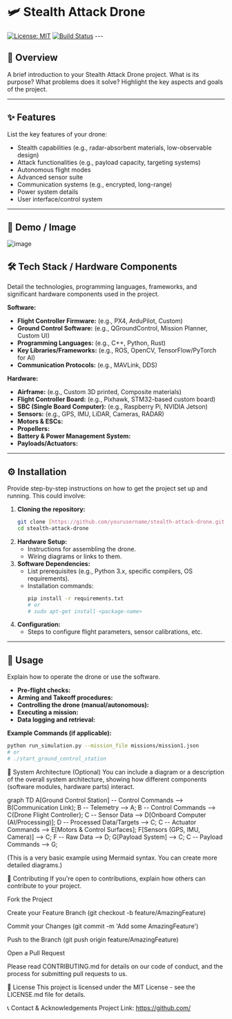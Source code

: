 # 🛩 Stealth Attack Drone

[![License: MIT](https://img.shields.io/badge/License-MIT-yellow.svg)](https://opensource.org/licenses/MIT)
[![Build Status](https://img.shields.io/badge/build-passing-brightgreen.svg)](https://example.com/build-status) ---

## 📖 Overview

A brief introduction to your Stealth Attack Drone project. What is its purpose? What problems does it solve? Highlight the key aspects and goals of the project.

---

## ✨ Features

List the key features of your drone:

* Stealth capabilities (e.g., radar-absorbent materials, low-observable design)
* Attack functionalities (e.g., payload capacity, targeting systems)
* Autonomous flight modes
* Advanced sensor suite
* Communication systems (e.g., encrypted, long-range)
* Power system details
* User interface/control system

---

## 📸 Demo / Image
![image](https://github.com/user-attachments/assets/830a8a8a-ca59-4bb3-b8a8-e149a43de731)


## 🛠️ Tech Stack / Hardware Components

Detail the technologies, programming languages, frameworks, and significant hardware components used in the project.

**Software:**
* **Flight Controller Firmware:** (e.g., PX4, ArduPilot, Custom)
* **Ground Control Software:** (e.g., QGroundControl, Mission Planner, Custom UI)
* **Programming Languages:** (e.g., C++, Python, Rust)
* **Key Libraries/Frameworks:** (e.g., ROS, OpenCV, TensorFlow/PyTorch for AI)
* **Communication Protocols:** (e.g., MAVLink, DDS)

**Hardware:**
* **Airframe:** (e.g., Custom 3D printed, Composite materials)
* **Flight Controller Board:** (e.g., Pixhawk, STM32-based custom board)
* **SBC (Single Board Computer):** (e.g., Raspberry Pi, NVIDIA Jetson)
* **Sensors:** (e.g., GPS, IMU, LiDAR, Cameras, RADAR)
* **Motors & ESCs:**
* **Propellers:**
* **Battery & Power Management System:**
* **Payloads/Actuators:**

---

## ⚙️ Installation

Provide step-by-step instructions on how to get the project set up and running. This could involve:

1.  **Cloning the repository:**
    ```bash
    git clone [https://github.com/yourusername/stealth-attack-drone.git](https://github.com/yourusername/stealth-attack-drone.git)
    cd stealth-attack-drone
    ```
2.  **Hardware Setup:**
    * Instructions for assembling the drone.
    * Wiring diagrams or links to them.
3.  **Software Dependencies:**
    * List prerequisites (e.g., Python 3.x, specific compilers, OS requirements).
    * Installation commands:
        ```bash
        pip install -r requirements.txt
        # or
        # sudo apt-get install <package-name>
        ```
4.  **Configuration:**
    * Steps to configure flight parameters, sensor calibrations, etc.

---

## 🚀 Usage

Explain how to operate the drone or use the software.

* **Pre-flight checks:**
* **Arming and Takeoff procedures:**
* **Controlling the drone (manual/autonomous):**
* **Executing a mission:**
* **Data logging and retrieval:**

**Example Commands (if applicable):**
```bash
python run_simulation.py --mission_file missions/mission1.json
# or
# ./start_ground_control_station
```
🧩 System Architecture (Optional)
You can include a diagram or a description of the overall system architecture, showing how different components (software modules, hardware parts) interact.

graph TD
    A[Ground Control Station] -- Control Commands --> B(Communication Link);
    B -- Telemetry --> A;
    B -- Control Commands --> C{Drone Flight Controller};
    C -- Sensor Data --> D[Onboard Computer (AI/Processing)];
    D -- Processed Data/Targets --> C;
    C -- Actuator Commands --> E[Motors & Control Surfaces];
    F[Sensors (GPS, IMU, Camera)] --> C;
    F -- Raw Data --> D;
    G[Payload System] --> C;
    C -- Payload Commands --> G;

(This is a very basic example using Mermaid syntax. You can create more detailed diagrams.)

🤝 Contributing
If you're open to contributions, explain how others can contribute to your project.

Fork the Project

Create your Feature Branch (git checkout -b feature/AmazingFeature)

Commit your Changes (git commit -m 'Add some AmazingFeature')

Push to the Branch (git push origin feature/AmazingFeature)

Open a Pull Request

Please read CONTRIBUTING.md for details on our code of conduct, and the process for submitting pull requests to us.

📜 License
This project is licensed under the MIT License - see the LICENSE.md file for details.

📞 Contact & Acknowledgements
Project Link: https://github.com/
